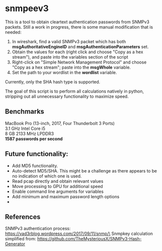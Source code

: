 # snmpeev3

This is a tool to obtain cleartext authentication passwords from SNMPv3 packets. Still a work in progress, there is some manual modification that is needed:
1. In wireshark, find a valid SNMPv3 packet which has both **msgAuthoritativeEngineID** and **msgAuthenticationParameters** set.
2. Obtain the values for each (right click and choose "Copy as a hex stream"), and paste into the variables section of the script
3. Right-click on "Simple Network Management Protocol" and choose "Copy as a hex stream"; paste into the **msgWhole** variable.
4. Set the path to your wordlist in the **wordlist** variable.

Currently, only the SHA hash type is supported. 

The goal of this script is to perform all calculations natively in python, stripping out all unnecessary functionality to maximize speed. 

## Benchmarks
MacBook Pro (13-inch, 2017, Four Thunderbolt 3 Ports)\
3.1 GHz Intel Core i5\
8 GB 2133 MHz LPDDR3\
**1587 passwords per second**

## Future functionality:
* Add MD5 functionality.
* Auto-detect MD5/SHA. This might be a challenge as there appears to be no indication of which one is used.
* Read pcap directly and obtain relevant values
* Move processing to GPU for additional speed
* Enable command line arguments for variables
* Add minimum and maximum password length options
* 
## References
SNMPv3 authentication process: https://vad3rblog.wordpress.com/2017/09/11/snmp/\
Snmpkey calculation simplified from: https://github.com/TheMysteriousX/SNMPv3-Hash-Generator